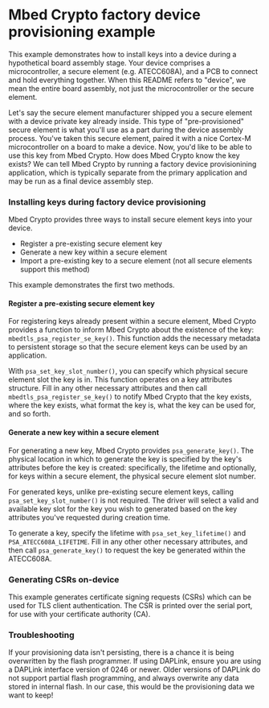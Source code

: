 # Mbed Crypto factory device provisioning example

This example demonstrates how to install keys into a device during a
hypothetical board assembly stage. Your device comprises a microcontroller, a
secure element (e.g. ATECC608A), and a PCB to connect and hold everything
together. When this README refers to "device", we mean the entire board
assembly, not just the microcontroller or the secure element.

Let's say the secure element manufacturer shipped you a secure element with a
device private key already inside. This type of "pre-provisioned" secure
element is what you'll use as a part during the device assembly process. You've
taken this secure element, paired it with a nice Cortex-M microcontroller on a
board to make a device. Now, you'd like to be able to use this key from Mbed
Crypto. How does Mbed Crypto know the key exists? We can tell Mbed Crypto by
running a factory device provisionining application, which is typically
separate from the primary application and may be run as a final device assembly
step.


### Installing keys during factory device provisioning

Mbed Crypto provides three ways to install secure element keys into your
device.

- Register a pre-existing secure element key
- Generate a new key within a secure element
- Import a pre-existing key to a secure element (not all secure elements
  support this method)

This example demonstrates the first two methods.


#### Register a pre-existing secure element key

For registering keys already present within a secure element, Mbed Crypto
provides a function to inform Mbed Crypto about the existence of the key:
`mbedtls_psa_register_se_key()`. This function adds the necessary metadata to
persistent storage so that the secure element keys can be used by an
application.

With `psa_set_key_slot_number()`, you can specify which physical secure element
slot the key is in. This function operates on a key attributes structure. Fill
in any other necessary attributes and then call `mbedtls_psa_register_se_key()`
to notify Mbed Crypto that the key exists, where the key exists, what format
the key is, what the key can be used for, and so forth.


#### Generate a new key within a secure element

For generating a new key, Mbed Crypto provides `psa_generate_key()`. The
physical location in which to generate the key is specified by the key's
attributes before the key is created: specifically, the lifetime and
optionally, for keys within a secure element, the physical secure element slot
number.

For generated keys, unlike pre-existing secure element keys, calling
`psa_set_key_slot_number()` is not required. The driver will select a valid and
available key slot for the key you wish to generated based on the key
attributes you've requested during creation time.

To generate a key, specify the lifetime with `psa_set_key_lifetime()` and
`PSA_ATECC608A_LIFETIME`. Fill in any other other necessary attributes, and
then call `psa_generate_key()` to request the key be generated within the
ATECC608A.


### Generating CSRs on-device

This example generates certificate signing requests (CSRs) which can be used
for TLS client authentication. The CSR is printed over the serial port, for
use with your certificate authority (CA).


### Troubleshooting

If your provisioning data isn't persisting, there is a chance it is being
overwritten by the flash programmer. If using DAPLink, ensure you are using a
DAPLink interface version of 0246 or newer. Older versions of DAPLink do not
support partial flash programming, and always overwrite any data stored in
internal flash. In our case, this would be the provisioning data we want to
keep!
